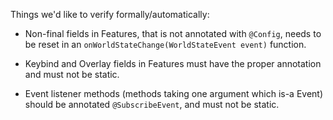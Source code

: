 Things we'd like to verify formally/automatically:

* Non-final fields in Features, that is not annotated with `@Config`, needs to be reset in an `onWorldStateChange(WorldStateEvent event)` function.

* Keybind and Overlay fields in Features must have the proper annotation and must not be static.

* Event listener methods (methods taking one argument which is-a Event) should be annotated `@SubscribeEvent`, and must not be static.